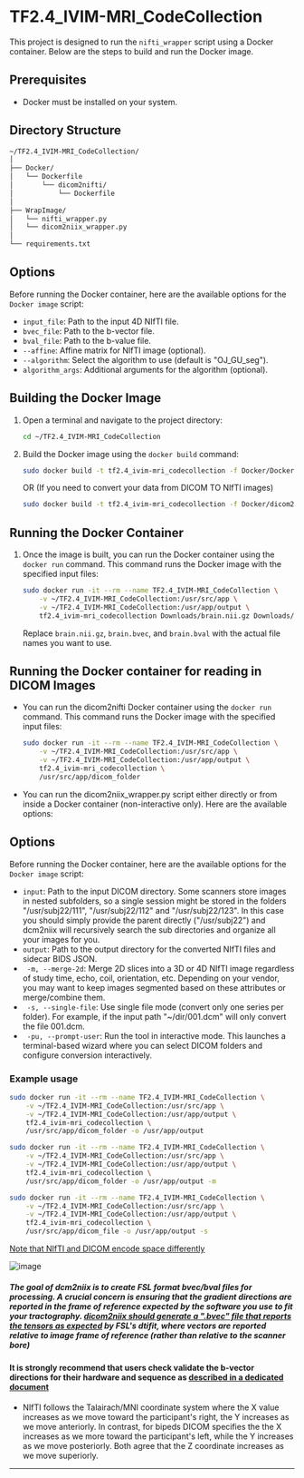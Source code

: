 # TF2.4_IVIM-MRI_CodeCollection

This project is designed to run the `nifti_wrapper` script using a Docker container. Below are the steps to build and run the Docker image.

## Prerequisites

- Docker must be installed on your system.

## Directory Structure

``` sh
~/TF2.4_IVIM-MRI_CodeCollection/
│
├── Docker/
│   └── Dockerfile
│       └── dicom2nifti/
│           └── Dockerfile
│
├── WrapImage/
│   └── nifti_wrapper.py
│   └── dicom2niix_wrapper.py
│
└── requirements.txt
```

## Options

Before running the Docker container, here are the available options for the `Docker image` script:

- `input_file`: Path to the input 4D NIfTI file.
- `bvec_file`: Path to the b-vector file.
- `bval_file`: Path to the b-value file.
- `--affine`: Affine matrix for NIfTI image (optional).
- `--algorithm`: Select the algorithm to use (default is "OJ_GU_seg").
- `algorithm_args`: Additional arguments for the algorithm (optional).

## Building the Docker Image

1. Open a terminal and navigate to the project directory:

    ```sh
    cd ~/TF2.4_IVIM-MRI_CodeCollection
    ```

2. Build the Docker image using the `docker build` command:

    ```sh
    sudo docker build -t tf2.4_ivim-mri_codecollection -f Docker/Dockerfile .
    ```

    OR (If you need to convert your data from DICOM TO NIfTI images)

    ```sh
    sudo docker build -t tf2.4_ivim-mri_codecollection -f Docker/dicom2nifti/Dockerfile .
    ```

## Running the Docker Container

1. Once the image is built, you can run the Docker container using the `docker run` command. This command runs the Docker image with the specified input files:

    ```sh
    sudo docker run -it --rm --name TF2.4_IVIM-MRI_CodeCollection \
        -v ~/TF2.4_IVIM-MRI_CodeCollection:/usr/src/app \
        -v ~/TF2.4_IVIM-MRI_CodeCollection:/usr/app/output \ 
        tf2.4_ivim-mri_codecollection Downloads/brain.nii.gz Downloads/brain.bvec Downloads/brain.bval \
    ```

    Replace `brain.nii.gz`, `brain.bvec`, and `brain.bval` with the actual file names you want to use.

## Running the Docker container for reading in DICOM Images

- You can run the dicom2nifti Docker container using the `docker run` command. This command runs the Docker image with the specified input files:

    ```sh
    sudo docker run -it --rm --name TF2.4_IVIM-MRI_CodeCollection \
        -v ~/TF2.4_IVIM-MRI_CodeCollection:/usr/src/app \
        -v ~/TF2.4_IVIM-MRI_CodeCollection:/usr/app/output \
        tf2.4_ivim-mri_codecollection \
        /usr/src/app/dicom_folder
    ```

- You can run the dicom2niix_wrapper.py script either directly or from inside a Docker container (non-interactive only). Here are the available options:

## Options
Before running the Docker container, here are the available options for the `Docker image` script:

- `input`: Path to the input DICOM directory. Some scanners store images in nested subfolders, so a single session might be stored in the folders "/usr/subj22/111", "/usr/subj22/112" and "/usr/subj22/123". In this case you should simply provide the parent directly ("/usr/subj22") and dcm2niix will recursively search the sub directories and organize all your images for you.
- `output`: Path to the output directory for the converted NIfTI files and sidecar BIDS JSON.
- ` -m, --merge-2d`: Merge 2D slices into a 3D or 4D NIfTI image regardless of study time, echo, coil, orientation, etc. Depending on your vendor, you may want to keep images segmented based on these attributes or merge/combine them.
- ` -s, --single-file`: Use single file mode (convert only one series per folder). For example, if the input path "~/dir/001.dcm" will only convert the file 001.dcm.
- ` -pu, --prompt-user`: Run the tool in interactive mode. This launches a terminal-based wizard where you can select DICOM folders and configure conversion interactively.



### Example usage

```sh
sudo docker run -it --rm --name TF2.4_IVIM-MRI_CodeCollection \
    -v ~/TF2.4_IVIM-MRI_CodeCollection:/usr/src/app \
    -v ~/TF2.4_IVIM-MRI_CodeCollection:/usr/app/output \
    tf2.4_ivim-mri_codecollection \
    /usr/src/app/dicom_folder -o /usr/app/output
```

```sh
sudo docker run -it --rm --name TF2.4_IVIM-MRI_CodeCollection \
    -v ~/TF2.4_IVIM-MRI_CodeCollection:/usr/src/app \
    -v ~/TF2.4_IVIM-MRI_CodeCollection:/usr/app/output \
    tf2.4_ivim-mri_codecollection \
    /usr/src/app/dicom_folder -o /usr/app/output -m
```

```sh
sudo docker run -it --rm --name TF2.4_IVIM-MRI_CodeCollection \
    -v ~/TF2.4_IVIM-MRI_CodeCollection:/usr/src/app \
    -v ~/TF2.4_IVIM-MRI_CodeCollection:/usr/app/output \
    tf2.4_ivim-mri_codecollection \
    /usr/src/app/dicom_file -o /usr/app/output -s
```

[Note that NIfTI and DICOM encode space differently](https://www.nitrc.org/plugins/mwiki/index.php/dcm2nii:MainPage#Spatial_Coordinates)

![image](https://www.nitrc.org/plugins/mwiki/images/thumb/8/8e/Dcm2nii%3AMni_v_dicom.jpg/300px-Dcm2nii%3AMni_v_dicom.jpg)

##### The goal of dcm2niix is to create FSL format bvec/bval files for processing. A crucial concern is ensuring that the gradient directions are reported in the frame of reference expected by the software you use to fit your tractography. [dicom2niix should generate a ".bvec" file that reports the tensors as expected](https://www.nitrc.org/plugins/mwiki/index.php/dcm2nii:MainPage#Diffusion_Tensor_Imaging) by FSL's dtifit, where vectors are reported relative to image frame of reference (rather than relative to the scanner bore)

#### It is strongly recommend that users check validate the b-vector directions for their hardware and sequence as [described in a dedicated document](https://www.nitrc.org/docman/?group_id=880)

- NIfTI follows the Talairach/MNI coordinate system where the X value increases as we move toward the participant's right, the Y increases as we move anteriorly. In contrast, for bipeds DICOM specifies the the X increases as we more toward the participant's left, while the Y increases as we move posteriorly. Both agree that the Z coordinate increases as we move superiorly.

---
